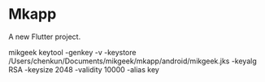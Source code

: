 # Mkapp
A new Flutter project.


mikgeek
keytool -genkey -v -keystore /Users/chenkun/Documents/mikgeek/mkapp/android/mikgeek.jks -keyalg RSA -keysize 2048 -validity 10000 -alias key